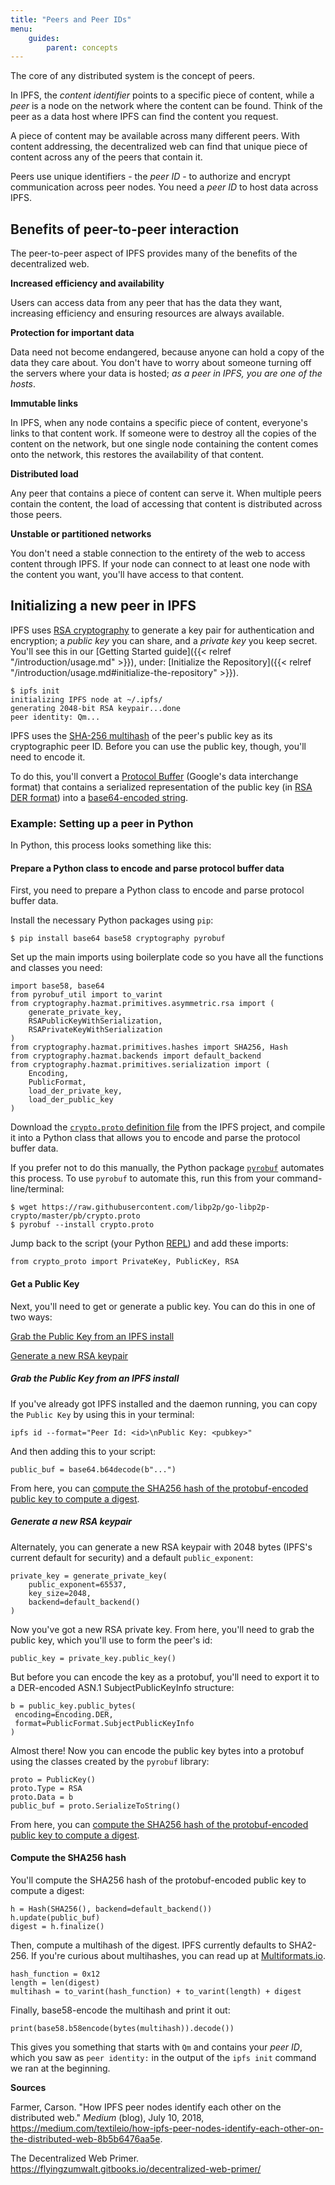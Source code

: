 ```yaml
---
title: "Peers and Peer IDs"
menu:
    guides:
        parent: concepts
---
```


The core of any distributed system is the concept of peers.

In IPFS, the _content identifier_ points to a specific piece of content, while a _peer_ is a node on the network where the content can be found. Think of the peer as a data host where IPFS can find the content you request.

A piece of content may be available across many different peers. With content addressing, the decentralized web can find that unique piece of content across any of the peers that contain it.

Peers use unique identifiers - the _peer ID_ - to authorize and encrypt communication across peer nodes. You need a _peer ID_ to host data across IPFS.

## Benefits of peer-to-peer interaction

The peer-to-peer aspect of IPFS provides many of the benefits of the decentralized web.

**Increased efficiency and availability**

Users can access data from any peer that has the data they want, increasing efficiency and ensuring resources are always available.

**Protection for important data**

Data need not become endangered, because anyone can hold a copy of the data they care about. You don't have to worry about someone turning off the servers where your data is hosted; _as a peer in IPFS, you are one of the hosts_.

**Immutable links**

In IPFS, when any node contains a specific piece of content, everyone's links to that content work. If someone were to destroy all the copies of the content on the network, but one single node containing the content comes onto the network, this restores the availability of that content.

**Distributed load**

Any peer that contains a piece of content can serve it. When multiple peers contain the content, the load of accessing that content is distributed across those peers.

**Unstable or partitioned networks**

You don't need a stable connection to the entirety of the web to access content through IPFS. If your node can connect to at least one node with the content you want, you'll have access to that content.


## Initializing a new peer in IPFS

IPFS uses [RSA cryptography](https://en.wikipedia.org/wiki/RSA_(cryptosystem)) to generate a key pair for authentication and encryption; a _public key_ you can share, and a _private key_ you keep secret. You'll see this in our [Getting Started guide]({{< relref "/introduction/usage.md" >}}), under: [Initialize the Repository]({{< relref "/introduction/usage.md#initialize-the-repository" >}}).

```
$ ipfs init
initializing IPFS node at ~/.ipfs/
generating 2048-bit RSA keypair...done
peer identity: Qm...
```

IPFS uses the [SHA-256 multihash](https://en.wikipedia.org/wiki/SHA-2) of the peer's public key as its cryptographic peer ID. Before you can use the public key, though, you'll need to encode it.

To do this, you'll convert a [Protocol Buffer](https://developers.google.com/protocol-buffers/) (Google's data interchange format) that contains a serialized representation of the public key (in [RSA DER format](https://tls.mbed.org/kb/cryptography/asn1-key-structures-in-der-and-pem)) into a [base64-encoded string](https://en.wikipedia.org/wiki/Base64).

### Example: Setting up a peer in Python

In Python, this process looks something like this:

#### Prepare a Python class to encode and parse protocol buffer data

First, you need to prepare a Python class to encode and parse protocol buffer data.

Install the necessary Python packages using `pip`:

```
$ pip install base64 base58 cryptography pyrobuf
```

Set up the main imports using boilerplate code so you have all the functions and classes you need:

```
import base58, base64
from pyrobuf_util import to_varint
from cryptography.hazmat.primitives.asymmetric.rsa import (
    generate_private_key,
    RSAPublicKeyWithSerialization,
    RSAPrivateKeyWithSerialization
)
from cryptography.hazmat.primitives.hashes import SHA256, Hash
from cryptography.hazmat.backends import default_backend
from cryptography.hazmat.primitives.serialization import (
    Encoding,
    PublicFormat,
    load_der_private_key,
    load_der_public_key
)
```

Download the [`crypto.proto` definition file](https://raw.githubusercontent.com/libp2p/go-libp2p-crypto/master/pb/crypto.proto) from the IPFS project, and compile it into a Python class that allows you to encode and parse the protocol buffer data.

If you prefer not to do this manually, the Python package [`pyrobuf`](https://github.com/appnexus/pyrobuf) automates this process. To use `pyrobuf` to automate this, run this from your command-line/terminal:

```
$ wget https://raw.githubusercontent.com/libp2p/go-libp2p-crypto/master/pb/crypto.proto
$ pyrobuf --install crypto.proto
```

Jump back to the script (your Python [REPL](https://en.wikipedia.org/wiki/Read–eval–print_loop)) and add these imports:

```
from crypto_proto import PrivateKey, PublicKey, RSA
```

#### Get a Public Key

Next, you'll need to get or generate a public key. You can do this in one of two ways:

[Grab the Public Key from an IPFS install](#grab-the-public-key-from-an-ipfs-install)

[Generate a new RSA keypair](#generate-a-new-rsa-keypair)

##### Grab the Public Key from an IPFS install

If you've already got IPFS installed and the daemon running, you can copy the `Public Key` by using this in your terminal:

```
ipfs id --format="Peer Id: <id>\nPublic Key: <pubkey>"
```

And then adding this to your script:

```
public_buf = base64.b64decode(b"...")
```

From here, you can [compute the SHA256 hash of the protobuf-encoded public key to compute a digest](#compute-the-sha256-hash).

##### Generate a new RSA keypair

Alternately, you can generate a new RSA keypair with 2048 bytes (IPFS's current default for security) and a default `public_exponent`:

```
private_key = generate_private_key(
    public_exponent=65537,
    key_size=2048,
    backend=default_backend()
)
```

Now you've got a new RSA private key. From here, you'll need to grab the public key, which you'll use to form the peer's id:

```
public_key = private_key.public_key()
```

But before you can encode the key as a protobuf, you'll need to export it to a DER-encoded ASN.1 SubjectPublicKeyInfo structure:

```
b = public_key.public_bytes(
 encoding=Encoding.DER,
 format=PublicFormat.SubjectPublicKeyInfo
)
```

Almost there! Now you can encode the public key bytes into a protobuf using the classes created by the `pyrobuf` library:

```
proto = PublicKey()
proto.Type = RSA
proto.Data = b
public_buf = proto.SerializeToString()
```

From here, you can [compute the SHA256 hash of the protobuf-encoded public key to compute a digest](#compute-the-sha256-hash).

#### Compute the SHA256 hash

You'll compute the SHA256 hash of the protobuf-encoded public key to compute a digest:

```
h = Hash(SHA256(), backend=default_backend())
h.update(public_buf)
digest = h.finalize()
```

Then, compute a multihash of the digest. IPFS currently defaults to SHA2-256. If you're curious about multihashes, you can read up at [Multiformats.io](https://multiformats.io).

```
hash_function = 0x12
length = len(digest)
multihash = to_varint(hash_function) + to_varint(length) + digest
```

Finally, base58-encode the multihash and print it out:

```
print(base58.b58encode(bytes(multihash)).decode())
```

This gives you something that starts with `Qm` and contains your _peer ID_, which you saw as `peer identity:` in the output of the `ipfs init` command we ran at the beginning.


**Sources**

Farmer, Carson. "How IPFS peer nodes identify each other on the distributed web." _Medium_ (blog), July 10, 2018, https://medium.com/textileio/how-ipfs-peer-nodes-identify-each-other-on-the-distributed-web-8b5b6476aa5e.

The Decentralized Web Primer. https://flyingzumwalt.gitbooks.io/decentralized-web-primer/
